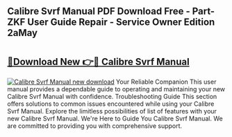 ## Calibre Svrf Manual PDF Download Free - Part-ZKF User Guide Repair - Service Owner Edition 2aMay

# <h2><a href="http://bc13474.oget.top/?id=Calibre+Svrf+Manual">🔗Download New 👉🔴 Calibre Svrf Manual</a></h2>

[![Calibre Svrf Manual new download](https://i.imgur.com/5g1atiW.png)](http://bc13474.oget.top/?id=Calibre+Svrf+Manual)
Your Reliable Companion This user manual provides a dependable guide to operating and maintaining your new Calibre Svrf Manual with confidence. Troubleshooting Guide This section offers solutions to common issues encountered while using your Calibre Svrf Manual. Explore the limitless possibilities of list of features with your new Calibre Svrf Manual. We're Here to Guide You Calibre Svrf Manual. We are committed to providing you with comprehensive support.
